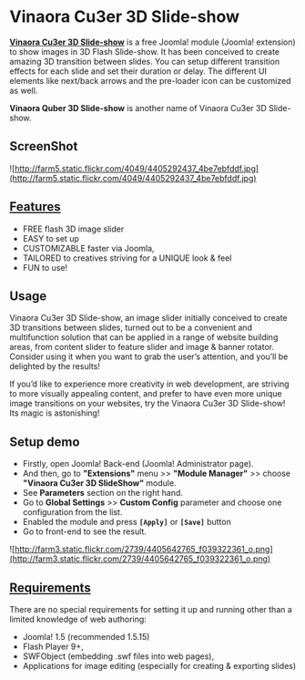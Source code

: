 # Vinaora Cu3er 3D Slide-show #

**[Vinaora Cu3er 3D Slide-show](http://vinaora.com)** is a free Joomla! module (Joomla! extension) to show images in 3D Flash Slide-show. It has been conceived to create amazing 3D transition between slides. You can setup different transition effects for each slide and set their duration or delay. The different UI elements like next/back arrows and the pre-loader icon can be customized as well.

**Vinaora Quber 3D Slide-show** is another name of Vinaora Cu3er 3D Slide-show.

## ScreenShot ##

![http://farm5.static.flickr.com/4049/4405292437_4be7ebfddf.jpg](http://farm5.static.flickr.com/4049/4405292437_4be7ebfddf.jpg)

## [Features](Features.md) ##

  * FREE flash 3D image slider
  * EASY to set up
  * CUSTOMIZABLE faster via Joomla,
  * TAILORED to creatives striving for a UNIQUE  look & feel
  * FUN to use!

## Usage ##

Vinaora Cu3er 3D Slide-show, an image slider initially conceived to create 3D transitions between slides, turned out to be a convenient and multifunction solution that can be applied in a range of website building areas, from content slider to feature slider and image & banner rotator. Consider using it when you want to grab the user’s attention, and you’ll be delighted by the results!

If you’d like to experience more creativity in web development, are striving to more visually appealing content, and prefer to have even more unique image transitions on your websites, try the Vinaora Cu3er 3D Slide-show! Its magic is astonishing!

## Setup demo ##

  * Firstly, open Joomla! Back-end (Joomla! Administrator page).
  * And then, go to **"Extensions"** menu >> **"Module Manager"** >> choose **"Vinaora Cu3er 3D SlideShow"** module.
  * See **Parameters** section on the right hand.
  * Go to **Global Settings** >> **Custom Config** parameter and choose one configuration from the list.
  * Enabled the module and press **`[Apply]`** or **`[Save]`** button
  * Go to front-end to see the result.

![http://farm3.static.flickr.com/2739/4405642765_f039322361_o.png](http://farm3.static.flickr.com/2739/4405642765_f039322361_o.png)

## [Requirements](Requirements.md) ##

There are no special requirements for setting it up and running other than a limited knowledge of web authoring:

  * Joomla! 1.5 (recommended 1.5.15)
  * Flash Player 9+,
  * SWFObject (embedding .swf files into web pages),
  * Applications for image editing (especially for creating & exporting slides)
